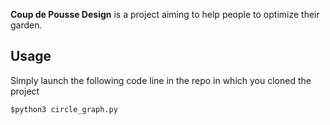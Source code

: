 **Coup de Pousse Design** is a project aiming to help people to optimize their garden. 

## Usage 
Simply launch the following code line in the repo in which you cloned the project
``` shell
$python3 circle_graph.py
```